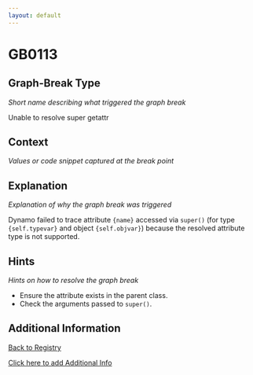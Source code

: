 ```yaml
---
layout: default
---
```

# GB0113

## Graph-Break Type
*Short name describing what triggered the graph break*

Unable to resolve super getattr

## Context
*Values or code snippet captured at the break point*



## Explanation
*Explanation of why the graph break was triggered*

Dynamo failed to trace attribute `{name}` accessed via `super()` (for type `{self.typevar}` and object `{self.objvar}`) because the resolved attribute type is not supported.

## Hints
*Hints on how to resolve the graph break*

- Ensure the attribute exists in the parent class.
- Check the arguments passed to `super()`.


## Additional Information

<!-- ADDITIONAL INFORMATION START - Add custom information below this line -->

<!-- ADDITIONAL INFORMATION END -->

[Back to Registry](../index.html)

[Click here to add Additional Info](https://github.com/pytorch-labs/compile-graph-break-site/edit/main/docs/gb/gb0113.md)
